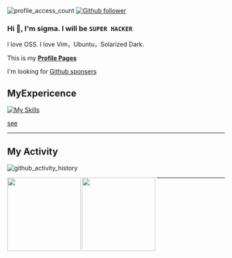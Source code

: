 <!--
**RyosukeDTomita/RyosukeDTomita** is a ✨ _special_ ✨ repository because its `README.md` (this file) appears on your GitHub profile.

Reference -> https://jackswim3411.hatenablog.com/entry/2021/09/18/205206
-->
![profile_access_count](https://komarev.com/ghpvc/?username=RyosukeDTomita)
[![Github follower](https://img.shields.io/github/followers/RyosukeDTomita?label=Follow&style=social)](https://github.com/RyosukeDTomita)

### Hi 👋, I'm sigma. I will be `SUPER HACKER`
I love OSS. I love Vim，Ubuntu，Solarized Dark.

This is my **[Profile Pages](https://ryosukedtomita.github.io/MyActivity/)**

I'm looking for [Github sponsers](https://github.com/sponsors/RyosukeDTomita)


## MyExpericence

[![My Skills](https://skillicons.dev/icons?i=aws,docker,githubactions,nginx,bash,java,lua,latex,py,flask,ts,deno,debian,ubuntu,vim,vscode,obsidian)](https://skillicons.dev)

[see](https://github.com/tandpfun/skill-icons#readme)

---

## My Activity
![github_activity_history](https://github-profile-summary-cards.vercel.app/api/cards/profile-details?username=RyosukeDTomita&theme=solarized_dark)

<p>
<a href="https://github.com/RyosukeDTomita">
  <img align="left" height="170px" src="https://github-readme-stats.vercel.app/api?username=RyosukeDTomita&count_private=true&show_icons=true&theme=cobalt" />
</a>
<a href="https://github.com/RyosukeDTomita">
  <img align="left" height="170px" src="https://github-readme-stats.vercel.app/api/top-langs/?username=RyosukeDTomita&exlude_repo=memo,memo_archive20230212,memo_archive2022_03,article,WIP,news,Self-introduction,&hide=html,css&layout=compact&theme=cobalt" />
</a>
</p>

---
